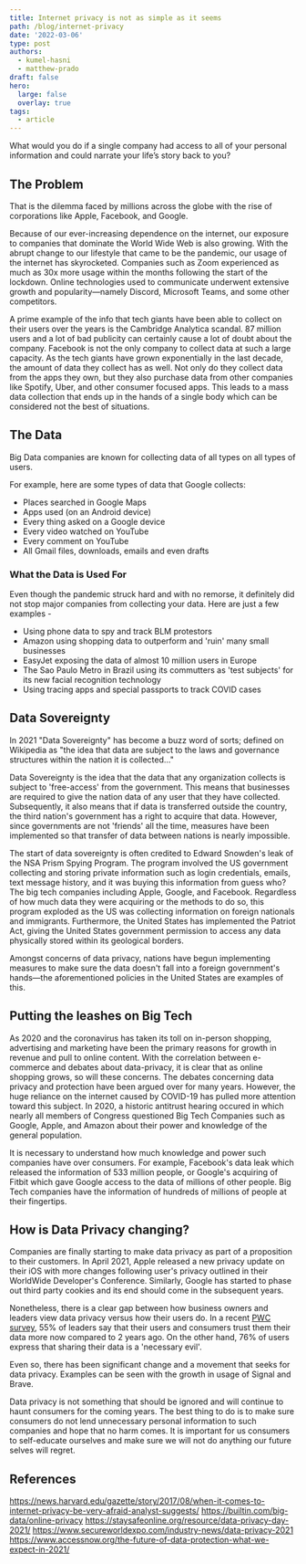 ```yaml
---
title: Internet privacy is not as simple as it seems
path: /blog/internet-privacy
date: '2022-03-06'
type: post
authors:
  - kumel-hasni
  - matthew-prado
draft: false
hero:
  large: false
  overlay: true
tags:
  - article
---
```

What would you do if a single company had access to all of your personal information and could narrate your life’s story back to you?

## **The Problem** ##

That is the dilemma faced by millions across the globe with the rise of corporations like Apple, Facebook, and Google. 

Because of our ever-increasing dependence on the internet, our exposure to companies that dominate the World Wide Web is also growing. With the abrupt change to our lifestyle that came to be the pandemic, our usage of the internet has skyrocketed. Companies such as Zoom experienced as much as 30x more usage within the months following the start of the lockdown. Online technologies used to communicate underwent extensive growth and popularity—namely Discord, Microsoft Teams, and some other competitors. 

A prime example of the info that tech giants have been able to collect on their users over the years is the Cambridge Analytica scandal. 87 million users and a lot of bad publicity can certainly cause a lot of doubt about the company. Facebook is not the only company to collect data at such a large capacity. As the tech giants have grown exponentially in the last decade, the amount of data they collect has as well. Not only do they collect data from the apps they own, but they also purchase data from other companies like Spotify, Uber, and other consumer focused apps. This leads to a mass data collection that ends up in the hands of a single body which can be considered not the best of situations.

## **The Data** ##

Big Data companies are known for collecting data of all types on all types of users.


For example, here are some types of data that Google collects:
* Places searched in Google Maps
* Apps used (on an Android device)
* Every thing asked on a Google device
* Every video watched on YouTube
* Every comment on YouTube
* All Gmail files, downloads, emails and even drafts

### What the Data is Used For ###

Even though the pandemic struck hard and with no remorse, it definitely did not stop major companies from collecting your data. Here are just a few examples - 

* Using phone data to spy and track BLM protestors
* Amazon using shopping data to outperform and 'ruin' many small businesses
* EasyJet exposing the data of almost 10 million users in Europe
* The Sao Paulo Metro in Brazil using its commutters as 'test subjects' for its new facial recognition technology
* Using tracing apps and special passports to track COVID cases

## Data Sovereignty ##
  In 2021 "Data Sovereignty" has become a buzz word of sorts; defined on Wikipedia as "the idea that data are subject to the laws and governance structures within the nation it is collected..."
  
  Data Sovereignty is the idea that the data that any organization collects is subject to 'free-access' from the government. This means that businesses are required to give the nation data of any user that they have collected. Subsequently, it also means that if data is transferred outside the country, the third nation's government has a right to acquire that data. However, since governments are not 'friends' all the time, measures have been implemented so that transfer of data between nations is nearly impossible. 
  
  The start of data sovereignty is often credited to Edward Snowden's leak of the NSA Prism Spying Program. The program involved the US government collecting and storing private information such as login credentials, emails, text message history, and it was buying this information from guess who? The big tech companies including Apple, Google, and Facebook. Regardless of how much data they were acquiring or the methods to do so, this program exploded as the US was collecting information on foreign nationals and immigrants. Furthermore, the United States has implemented the Patriot Act, giving the United States government permission to access any data physically stored within its geological borders. 
  
  Amongst concerns of data privacy, nations have begun implementing measures to make sure the data doesn't fall into a foreign government's hands—the aforementioned policies in the United States are examples of this. 
  
 ## Putting the leashes on Big Tech ##
  As 2020 and the coronavirus has taken its toll on in-person shopping, advertising and marketing have been the primary reasons for growth in revenue and pull to online content. With the correlation between e-commerce and debates about data-privacy, it is clear that as online shopping grows, so will these concerns. The debates concerning data privacy and protection have been argued over for many years. However, the huge reliance on the internet caused by COVID-19 has pulled more attention toward this subject. In 2020, a historic antitrust hearing occured in which nearly all members of Congress questioned Big Tech Companies such as Google, Apple, and Amazon about their power and knowledge of the general population. 
  
  It is necessary to understand how much knowledge and power such companies have over consumers. For example, Facebook's data leak which released the information of 533 million people, or Google's acquiring of Fitbit which gave Google access to the data of millions of other people. Big Tech companies have the information of hundreds of millions of people at their fingertips.
  
 ## How is Data Privacy changing? ##
  Companies are finally starting to make data privacy as part of a proposition to their customers. In April 2021, Apple released a new privacy update on their iOS with more changes following user's privacy outlined in their WorldWide Developer's Conference. Similarly, Google has started to phase out third party cookies and its end should come in the subsequent years.
  
  Nonetheless, there is a clear gap between how business owners and leaders view data privacy versus how their users do. In a recent <a href= "https://www.pwc.com/us/en/services/consulting/cybersecurity-privacy-forensics/library/defining-data-trust-strategy.html"> PWC survey</a>, 55% of leaders say that their users and consumers trust them their data more now compared to 2 years ago. On the other hand, 76% of users express that sharing their data is a 'necessary evil'. 
  
  Even so, there has been significant change and a movement that seeks for data privacy. Examples can be seen with the growth in usage of Signal and Brave. 
  
  Data privacy is not something that should be ignored and will continue to haunt consumers for the coming years. The best thing to do is to make sure consumers do not lend unnecessary personal information to such companies and hope that no harm comes. It is important for us consumers to self-educate ourselves and make sure we will not do anything our future selves will regret. 

  ## References 
https://news.harvard.edu/gazette/story/2017/08/when-it-comes-to-internet-privacy-be-very-afraid-analyst-suggests/
https://builtin.com/big-data/online-privacy
https://staysafeonline.org/resource/data-privacy-day-2021/
https://www.secureworldexpo.com/industry-news/data-privacy-2021
https://www.accessnow.org/the-future-of-data-protection-what-we-expect-in-2021/
